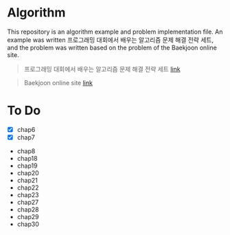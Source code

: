 # Algorithm

This repository is an algorithm example and problem implementation file.
An example was written 프로그래밍 대회에서 배우는 알고리즘 문제 해결 전략 세트, 
and the problem was written based on the problem of the Baekjoon online site.

> 프로그래밍 대회에서 배우는 알고리즘 문제 해결 전략 세트 [link](http://www.yes24.com/Product/Goods/8006522)

> Baekjoon online site [link](https://www.acmicpc.net/) 

# To Do

+ [x] chap6 
+ [x] chap7
+ chap8
+ chap18
+ chap19
+ chap20
+ chap21
+ chap22
+ chap23
+ chap27
+ chap28
+ chap29
+ chap30

